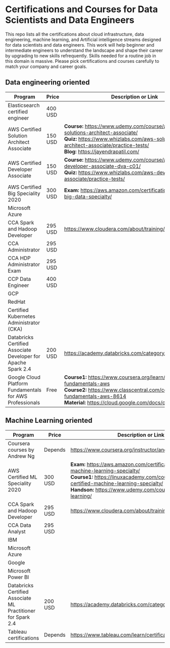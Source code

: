 # Certifications and Courses for Data Scientists and Data Engineers
This repo lists all the certifications about cloud infrastructure, data engineering, machine learning, and Artificial intelligence streams designed for data scientists and data engineers. This work will help beginner and intermediate engineers to understand the landscape and shape their career by upgrading to new skills refrequently. Skills needed for a routine job in this domain is massive. Please pick certifications and courses carefully to match your company and career goals. 

## Data engineering oriented

| Program                                                       | Price     | Description or Link                                     |
|---------------------------------------------------------------|-----------|---------------------------------------------------------|
| Elasticsearch certified engineer                            | 400 USD   |   |
| AWS Certified Solution Architect Associate                   | 150 USD   |  **Course:** https://www.udemy.com/course/aws-certified-solutions-architect-associate/<br/>**Quiz:** https://www.whizlabs.com/aws-solutions-architect-associate/practice-tests/</br>**Blog:** https://jayendrapatil.com/</br>|
| AWS Certified Developer Associate                             | 150 USD   | **Course:**  https://www.udemy.com/course/aws-certified-developer-associate-dva-c01/<br/>**Quiz:** https://www.whizlabs.com/aws-developer-associate/practice-tests/ |
| AWS Certified Big Speciality 2020                             | 300 USD   | **Exam:** https://aws.amazon.com/certification/certified-big-data-specialty/  |
| Microsoft Azure                                               |           |   |
| CCA Spark and Hadoop Developer                                | 295 USD   | https://www.cloudera.com/about/training/certification.html  |
| CCA Administrator                                             | 295 USD   |   |
| CCA HDP Administrator Exam                                    | 295 USD   |   |
| CCP Data Engineer                                             | 400 USD   |   |
| GCP                                                           |           |   |
| RedHat                                                        |           |   |
| Certified Kubernetes Administrator (CKA)                      |           |   |
| Databricks Certified Associate Developer for Apache Spark 2.4 | 200 USD   | https://academy.databricks.com/category/certifications |
| Google Cloud Platform Fundamentals for AWS Professionals      | Free      |**Course1:** https://www.coursera.org/learn/gcp-fundamentals-aws<br/>**Course2:** https://www.classcentral.com/course/gcp-fundamentals-aws-8614<br/>**Material:** https://cloud.google.com/docs/compare/aws |

## Machine Learning oriented

| Program                                                       | Price     | Description or Link                             |
|---------------------------------------------------------------|-----------|-------------------------------------------------|
| Coursera courses by Andrew Ng                                 | Depends   | https://www.coursera.org/instructor/andrewng |
| AWS Certified ML Speciality 2020                              | 300 USD   | **Exam:** https://aws.amazon.com/certification/certified-machine-learning-specialty/<br/>**Course1:** https://linuxacademy.com/course/aws-certified-machine-learning-specialty/<br/>**Handson:** https://www.udemy.com/course/aws-machine-learning/   |
| CCA Spark and Hadoop Developer                                | 295 USD   | https://www.cloudera.com/about/training/certification.html  |
| CCA Data Analyst                                              | 295 USD   |   |
| IBM                                                           |           |   |
| Microsoft Azure                                               |           |   |
| Google                                                        |           |   |
| Microsoft Power BI                                            |           |   |
| Databricks Certified Associate ML Practitioner for Spark 2.4  | 200 USD | https://academy.databricks.com/category/certifications |
| Tableau certifications | Depends| https://www.tableau.com/learn/certification |

